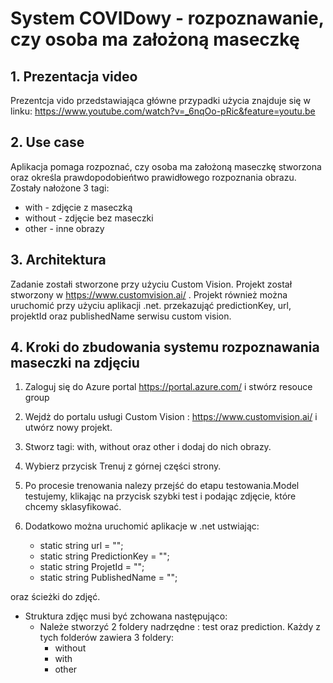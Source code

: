 # System COVIDowy - rozpoznawanie, czy osoba ma założoną maseczkę

## 1. Prezentacja video

Prezentcja vido przedstawiająca główne przypadki użycia znajduje się w linku: </b> https://www.youtube.com/watch?v=_6nqOo-pRic&feature=youtu.be      </b>


## 2. Use case

Aplikacja pomaga rozpoznać, czy osoba ma założoną maseczkę stworzona oraz określa prawdopodobieńtwo prawidłowego rozpoznania obrazu. Zostały nałożone 3 tagi: 
* with - zdjęcie z maseczką
* without - zdjęcie bez maseczki
* other - inne obrazy

## 3. Architektura

Zadanie zostałi stworzone przy użyciu Custom Vision. Projekt został stworzony w https://www.customvision.ai/ . Projekt również można uruchomić przy użyciu aplikacji .net. przekazująć predictionKey, url, projektId oraz publishedName serwisu custom vision. </b> 
</b>


## 4. Kroki do zbudowania systemu rozpoznawania maseczki na zdjęciu


1. Zaloguj się  do Azure portal https://portal.azure.com/ i stwórz resouce group  </b>

2. Wejdż do portalu usługi Custom Vision : https://www.customvision.ai/ i utwórz nowy projekt.

3. Stworz tagi: with, without oraz other  i dodaj do nich obrazy.

4. Wybierz przycisk Trenuj z górnej części strony. 

5. Po procesie trenowania nalezy przejść do etapu testowania.Model testujemy, klikając na przycisk szybki test i podając zdjęcie, które chcemy sklasyfikować.

6. Dodatkowo można uruchomić aplikacje w .net ustwiając:

      * static string url = "";
      * static string PredictionKey = "";
      * static string ProjetId = "";
      * static string PublishedName = "";
      
oraz ścieżki do zdjęć.
- Struktura zdjęc musi być zchowana następująco:
  - Należe stworzyć 2 foldery nadrzędne : test oraz prediction. Każdy z tych folderów zawiera 3 foldery: 
    - without
    - with
    - other
 
 

